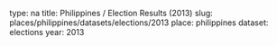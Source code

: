 type: na
title: Philippines / Election Results (2013)
slug: places/philippines/datasets/elections/2013
place: philippines
dataset: elections
year: 2013
